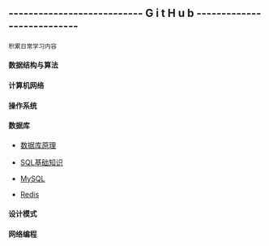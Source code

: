 ## --------------------------- G i t H u b ---------------------------

`积累日常学习内容`



#### 数据结构与算法



#### 计算机网络



#### 操作系统



#### 数据库

  - [数据库原理]()

  - [SQL基础知识](https://github.com/song787/New-repository/blob/master/SQL.md)

  - [MySQL]()

  - [Redis]()

#### 设计模式



#### 网络编程



